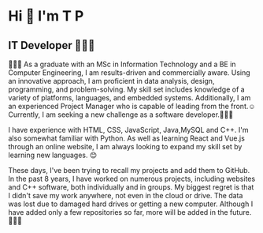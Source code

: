 # Hi 👋 I'm T P
## IT Developer 👩🏻‍💻

👩🏻‍🎓 As a graduate with an MSc in Information Technology and a BE in Computer Engineering, I am results-driven and commercially aware.
Using an innovative approach, I am proficient in data analysis, design, programming, and problem-solving. My skill set includes knowledge of a variety of platforms, languages, and embedded systems. Additionally, I am an experienced Project Manager who is capable of leading from the front.☺️ Currently, I am seeking a new challenge as a software developer.🙋🏻‍♀️

I have experience with HTML, CSS, JavaScript, Java,MySQL and C++. I'm also somewhat familiar with Python. As well as learning React and Vue.js through an online website, I am always looking to expand my skill set by learning new languages. 😊

These days, I've been trying to recall my projects and add them to GitHub. In the past 8 years, I have worked on numerous projects, including websites and C++ software, both individually and in groups. My biggest regret is that I didn't save my work anywhere, not even in the cloud or drive. The data was lost due to damaged hard drives or getting a new computer. Although I have added only a few repositories so far, more will be added in the future.👩🏻‍💻


<!--
**thapyayhmuTP/thapyayhmuTP** is a ✨ _special_ ✨ repository because its `README.md` (this file) appears on your GitHub profile.

Here are some ideas to get you started:

- 🔭 I’m currently working on ...
- 🌱 I’m currently learning ...
- 👯 I’m looking to collaborate on ...
- 🤔 I’m looking for help with ...
- 💬 Ask me about ...
- 📫 How to reach me: ...
- 😄 Pronouns: ...
- ⚡ Fun fact: ...
-->
